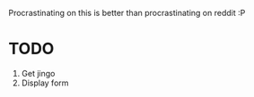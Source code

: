 Procrastinating on this is better than procrastinating on reddit :P

TODO
====
1. Get jingo
2. Display form
